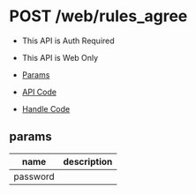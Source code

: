 # POST /web/rules_agree

- This API is Auth Required
- This API is Web Only

- [Params](#params)
- [API Code](/src/endpoints/web/rules_agree.js)
- [Handle Code](/src/handlers/web/web/rules_agree.js)

## params


name|description
---|---
password|
